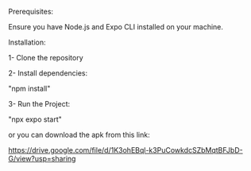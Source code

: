 Prerequisites:

Ensure you have Node.js and Expo CLI installed on your machine.

Installation:

1- Clone the repository

2- Install dependencies:

  "npm install"
  
3- Run the Project:

  "npx expo start"
  
or you can download the apk from this link:

https://drive.google.com/file/d/1K3ohEBql-k3PuCowkdcSZbMqtBFJbD-G/view?usp=sharing
